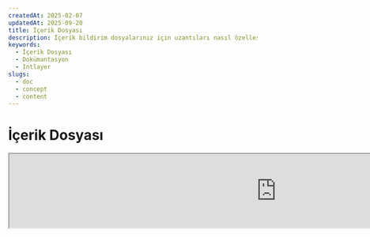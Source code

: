 ```yaml
---
createdAt: 2025-02-07
updatedAt: 2025-09-20
title: İçerik Dosyası
description: İçerik bildirim dosyalarınız için uzantıları nasıl özelleştireceğinizi öğrenin. Projenizde koşulları verimli bir şekilde uygulamak için bu dokümantasyonu takip edin.
keywords:
  - İçerik Dosyası
  - Dokümantasyon
  - Intlayer
slugs:
  - doc
  - concept
  - content
---
```


# İçerik Dosyası

<iframe title="i18n, Markdown, JSON… hepsini yönetmek için tek bir çözüm | Intlayer" class="m-auto aspect-[16/9] w-full overflow-hidden rounded-lg border-0" allow="autoplay; gyroscope;" loading="lazy" width="1080" height="auto" src="https://www.youtube.com/embed/1VHgSY_j9_I?autoplay=0&amp;origin=http://intlayer.org&amp;controls=0&amp;rel=1"/>

## İçerik Dosyası Nedir?

Intlayer'da bir içerik dosyası, sözlük tanımlarını içeren bir dosyadır.  
Bu dosyalar, uygulamanızın metin içeriğini, çevirilerini ve kaynaklarını bildirir.  
İçerik dosyaları, sözlükler oluşturmak için Intlayer tarafından işlenir.

Sözlükler, uygulamanızın `useIntlayer` kancasını kullanarak içe aktaracağı nihai sonuç olacaktır.

### Temel Kavramlar

#### Sözlük

Sözlük, anahtarlar tarafından organize edilmiş yapılandırılmış bir içerik koleksiyonudur. Her sözlük şunları içerir:

- **Anahtar**: Sözlük için benzersiz bir tanımlayıcı
- **İçerik**: Gerçek içerik değerleri (metin, sayılar, nesneler, vb.)
- **Meta Veriler**: Başlık, açıklama, etiketler gibi ek bilgiler

#### İçerik Dosyası

İçerik dosyası örneği:

```tsx fileName="src/example.content.tsx" contentDeclarationFormat="typescript"
import { type ReactNode } from "react";
import {
  t,
  enu,
  cond,
  nest,
  md,
  insert,
  file,
  type Dictionary,
} from "intlayer";

interface Content {
  imbricatedContent: {
    imbricatedContent2: {
      stringContent: string;
      numberContent: number;
      booleanContent: boolean;
      javaScriptContent: string;
    };
  };
  multilingualContent: string;
  quantityContent: string;
  conditionalContent: string;
  markdownContent: never;
  externalContent: string;
  insertionContent: string;
  nestedContent: string;
  fileContent: string;
  jsxContent: ReactNode;
}

export default {
  key: "page",
  content: {
    imbricatedContent: {
      imbricatedContent2: {
        stringContent: "Merhaba Dünya",
        numberContent: 123,
        booleanContent: true,
        javaScriptContent: `${process.env.NODE_ENV}`,
      },
    },
    multilingualContent: t({
      en: "İngilizce içerik",
      "en-GB": "İngilizce içerik (İngiltere)",
      fr: "Fransızca içerik",
      es: "İspanyolca içerik",
    }),
    quantityContent: enu({
      "<-1": "Eksi birden az araba",
      "-1": "Eksi bir araba",
      "0": "Araba yok",
      "1": "Bir araba",
      ">5": "Birkaç araba",
      ">19": "Birçok araba",
    }),
    conditionalContent: cond({
      true: "Doğrulama etkin",
      false: "Doğrulama devre dışı",
    }),
    insertionContent: insert("Merhaba {{name}}!"),
    nestedContent: nest(
      "navbar", // İç içe yerleştirilecek sözlüğün anahtarı
      "login.button" // [İsteğe bağlı] İç içe yerleştirilecek içeriğin yolu
    ),
    fileContent: file("./path/to/file.txt"),
    externalContent: fetch("https://example.com").then((res) => res.json()),
    markdownContent: md("# Markdown Örneği"),

    /*
     * Sadece `react-intlayer` veya `next-intlayer` kullanılarak mevcuttur
     */
    jsxContent: <h1>Başlığım</h1>,
  },
} satisfies Dictionary<Content>; // [isteğe bağlı] Dictionary generiktir ve sözlüğünüzün biçimlendirmesini güçlendirmenize olanak tanır
```

```javascript fileName="src/example.content.mjx" contentDeclarationFormat="esm"
import { t, enu, cond, nest, md, insert, file } from "intlayer";

/** @type {import('intlayer').Dictionary} */
export default {
  key: "page",
  content: {
    imbricatedContent: {
      imbricatedContent2: {
        stringContent: "Hello World",
        numberContent: 123,
        booleanContent: true,
        javaScriptContent: `${process.env.NODE_ENV}`,
      },
      imbricatedArray: [1, 2, 3],
    },
    multilingualContent: t({
      en: "İngilizce içerik",
      "en-GB": "İngilizce içerik (İngiltere)",
      fr: "Fransızca içerik",
      es: "İspanyolca içerik",
    }),
    quantityContent: enu({
      "<-1": "Eksi birden az araba",
      "-1": "Eksi bir araba",
      "0": "Araba yok",
      "1": "Bir araba",
      ">5": "Birkaç araba",
      ">19": "Birçok araba",
    }),
    conditionalContent: cond({
      true: "Doğrulama etkin",
      false: "Doğrulama devre dışı",
    }),
    insertionContent: insert("Merhaba {{name}}!"),
    nestedContent: nest(
      "navbar", // İç içe yerleştirilecek sözlüğün anahtarı
      "login.button" // [İsteğe bağlı] İç içe yerleştirilecek içeriğin yolu
    ),
    markdownContent: md("# Markdown Örneği"),
    fileContent: file("./path/to/file.txt"),
    externalContent: fetch("https://example.com").then((res) => res.json())

    // Sadece `react-intlayer` veya `next-intlayer` kullanılırken mevcuttur
    jsxContent: <h1>Başlığım</h1>,
  },
};
```

```javascript fileName="src/example.content.cjx" contentDeclarationFormat="commonjs"
const { t, enu, cond, nest, md, insert, file } = require("intlayer");

/** @type {import('intlayer').Dictionary} */
module.exports = {
  key: "page",
  content: {
    imbricatedContent: {
      imbricatedContent2: {
        stringContent: "Merhaba Dünya",
        numberContent: 123,
        booleanContent: true,
        javaScriptContent: `${process.env.NODE_ENV}`,
      },
      imbricatedArray: [1, 2, 3],
    },
    multilingualContent: t({
      tr: "Türkçe içerik",
      en: "English content",
      "en-GB": "English content (UK)",
      fr: "French content",
      es: "Spanish content",
    }),
    quantityContent: enu({
      "<-1": "Eksi birden az araba",
      "-1": "Eksi bir araba",
      "0": "Araba yok",
      "1": "Bir araba",
      ">5": "Birkaç araba",
      ">19": "Birçok araba",
    }),
    conditionalContent: cond({
      true: "Doğrulama etkin",
      false: "Doğrulama devre dışı",
    }),
    insertionContent: insert("Merhaba {{name}}!"),
    nestedContent: nest(
      "navbar", // İç içe yerleştirilecek sözlüğün anahtarı
      "login.button" // [İsteğe bağlı] İç içe yerleştirilecek içeriğin yolu
    ),
    markdownContent: md("# Markdown Örneği"),
    fileContent: file("./path/to/file.txt"),
    externalContent: fetch("https://example.com").then((res) => res.json())

    // Sadece `react-intlayer` veya `next-intlayer` kullanılırken mevcuttur
    jsxContent: <h1>Başlığım</h1>,
  },
};
```

```json5 fileName="src/example.content.json"  contentDeclarationFormat="json"
{
  "$schema": "https://intlayer.org/schema.json",
  "key": "page",
  "content": {
    "imbricatedContent": {
      "imbricatedContent2": {
        "stringContent": "Merhaba Dünya",
        "numberContent": 123,
        "booleanContent": true,
      },
      "imbricatedArray": [1, 2, 3],
    },
    "multilingualContent": {
      "nodeType": "translation",
      "translation": {
        "en": "English content",
        "en-GB": "English content (UK)",
        "fr": "French content",
        "es": "Spanish content",
      },
    },
    "quantityContent": {
      "nodeType": "enumeration",
      "enumeration": {
        "0": "Araba yok",
        "1": "Bir araba",
        "<-1": "Eksi bir arabadan az",
        "-1": "Eksi bir araba",
        ">5": "Birkaç araba",
        ">19": "Birçok araba",
      },
    },
    "conditionalContent": {
      "nodeType": "condition",
      "condition": {
        "true": "Doğrulama etkin",
        "false": "Doğrulama devre dışı",
      },
    },
    "insertionContent": {
      "nodeType": "insertion",
      "insertion": "Merhaba {{name}}!",
    },
    "nestedContent": {
      "nodeType": "nested",
      "nested": { "dictionaryKey": "app" },
    },
    "markdownContent": {
      "nodeType": "markdown",
      "markdown": "# Markdown Örneği",
    },
    "fileContent": {
      "nodeType": "file",
      "file": "./path/to/file.txt",
    },
    "jsxContent": {
      "type": "h1",
      "key": null,
      "ref": null,
      "props": {
        "children": ["Başlığım"],
      },
    },
  },
}
```

#### İçerik Düğümleri

İçerik düğümleri, sözlük içeriğinin yapı taşlarıdır. Şunlar olabilirler:

- **İlkel değerler**: stringler, sayılar, booleanlar, null, undefined
- **Tiplenmiş düğümler**: Çeviriler, koşullar, markdown gibi özel içerik türleri
- **Fonksiyonlar**: Çalışma zamanında değerlendirilebilen dinamik içerik [bkz. Fonksiyon Getirme](https://github.com/aymericzip/intlayer/blob/main/docs/docs/tr/dictionary/function_fetching.md)
- **İç içe içerik**: Diğer sözlüklere referanslar

#### İçerik Türleri

Intlayer, tiplenmiş düğümler aracılığıyla çeşitli içerik türlerini destekler:

- **Çeviri İçeriği**: Yerel dil değerlerine sahip çok dilli metinler [bkz. Çeviri İçeriği](https://github.com/aymericzip/intlayer/blob/main/docs/docs/tr/dictionary/translation_content.md)
- **Koşul İçeriği**: Boolean ifadelerine dayalı koşullu içerik [bkz. Koşul İçeriği](https://github.com/aymericzip/intlayer/blob/main/docs/docs/tr/dictionary/condition_content.md)
- **Numaralandırma İçeriği**: Numaralandırılmış değerlere göre değişen içerik [bkz. Numaralandırma İçeriği](https://github.com/aymericzip/intlayer/blob/main/docs/docs/tr/dictionary/enumeration_content.md)
- **Ekleme İçeriği**: Diğer içeriklere eklenebilen içerik [bkz. Ekleme İçeriği](https://github.com/aymericzip/intlayer/blob/main/docs/docs/tr/dictionary/insertion_content.md)
- **Markdown İçeriği**: Markdown formatında zengin metin içeriği [bkz. Markdown İçeriği](https://github.com/aymericzip/intlayer/blob/main/docs/docs/tr/dictionary/markdown_content.md)
- **İç İçe İçerik**: Diğer sözlüklere referanslar [bkz. İç İçe İçerik](https://github.com/aymericzip/intlayer/blob/main/docs/docs/tr/dictionary/nested_content.md)
- **Cinsiyet İçeriği**: Cinsiyete göre değişen içerik [bkz. Cinsiyet İçeriği](https://github.com/aymericzip/intlayer/blob/main/docs/docs/tr/dictionary/gender_content.md)
- **Dosya İçeriği**: Harici dosyalara referanslar [bkz. Dosya İçeriği](https://github.com/aymericzip/intlayer/blob/main/docs/docs/tr/dictionary/file_content.md)

## Sözlük Yapısı

Intlayer'da bir sözlük, `Dictionary` türü ile tanımlanır ve davranışını kontrol eden birkaç özelliğe sahiptir:

### Gerekli Özellikler

#### `key` (string)

Sözlüğün tanımlayıcısıdır. Birden fazla sözlük aynı anahtara sahipse, Intlayer bunları otomatik olarak birleştirir.

> Kebab-case adlandırma kuralını kullanın (örneğin, `"about-page-meta"`).

#### Content (string | number | boolean | object | array | function)

`content` özelliği, gerçek sözlük verisini içerir ve aşağıdakileri destekler:

- **İlkel değerler**: stringler, sayılar, booleanlar, null, undefined
- **Tipli düğümler**: Intlayer'ın yardımcı fonksiyonlarıyla oluşturulan özel içerik türleri
- **İç içe nesneler**: Karmaşık veri yapıları
- **Diziler**: İçerik koleksiyonları
- **Fonksiyonlar**: Dinamik içerik değerlendirmesi

### İsteğe Bağlı Özellikler

#### `title` (string)

Sözlüğü tanımlayıcı, insan tarafından okunabilir başlık. Bu, özellikle çok sayıda sözlük yönetirken veya içerik yönetim arayüzleriyle çalışırken faydalıdır.

**Örnek:**

```typescript
{
  key: "about-page-meta",
  title: "Hakkında Sayfası Meta Verileri",
  content: { /* ... */ }
}
```

#### `description` (string)

Sözlüğün amacını, kullanım yönergelerini ve özel hususları açıklayan ayrıntılı açıklama. Bu açıklama, yapay zeka destekli çeviri üretimi için bağlam olarak da kullanılır ve çeviri kalitesi ile tutarlılığının korunmasında değerlidir.

**Örnek:**

```typescript
{
  key: "about-page-meta",
  description: [
    "Bu sözlük Hakkında Sayfasının meta verilerini yönetir",
    "SEO için iyi uygulamalar göz önünde bulundurulmalı:",
    "- Başlık 50 ile 60 karakter arasında olmalıdır",
    "- Açıklama 150 ile 160 karakter arasında olmalıdır",
  ].join('\n'),
  content: { /* ... */ }
}
```

#### `tags` (string[])

Sözlükleri kategorize etmek ve düzenlemek için kullanılan string dizisi. Etiketler, ek bağlam sağlar ve editörlerde veya içerik yönetim sistemlerinde filtreleme, arama veya düzenleme için kullanılabilir.

**Örnek:**

```typescript
{
  key: "about-page-meta",
  tags: ["metadata", "about-page", "seo"],
  content: { /* ... */ }
}
```

#### `locale` (LocalesValues)

Sözlüğü, içerikte bildirilen her alanın otomatik olarak bir çeviri düğümüne dönüştürüleceği yerel bazlı bir sözlüğe dönüştürür. Bu özellik ayarlandığında:

- Sözlük tek bir yerel dil sözlüğü olarak işlenir
- Her alan, o belirli yerel dil için bir çeviri düğümü haline gelir
- Bu özellik kullanılırken içerikte çeviri düğümleri (`t()`) kullanmamalısınız
- Eğer belirtilmezse, sözlük çok dilli bir sözlük olarak işlenir

> Daha fazla bilgi için [Intlayer'da Yerel Dil Bazlı İçerik Bildirimi](https://github.com/aymericzip/intlayer/blob/main/docs/docs/tr/per_locale_file.md) sayfasına bakınız.

**Örnek:**

```json
// Yerel dil bazlı sözlük
{
  "key": "about-page",
  "locale": "en",
  "content": {
    "title": "About Us", // Bu 'en' için bir çeviri düğümü olur
    "description": "Learn more about our company"
  }
}
```

#### `autoFill` (AutoFill)

Sözlük içeriğini harici kaynaklardan otomatik olarak doldurma talimatları. Bu, `intlayer.config.ts` içinde global olarak veya sözlük bazında yapılandırılabilir. Birden fazla formatı destekler:

- **`true`**: Tüm yerel diller için otomatik doldurmayı etkinleştirir
- **`string`**: Tek bir dosya yolu veya değişkenlerle şablon
- **`object`**: Yerel dil bazında dosya yolları

**Örnekler:**

```json
// Tüm yerel diller için etkinleştir
{
  "autoFill": true
}
// Tek dosya
{
  "autoFill": "./translations/aboutPage.content.json"
}
// Değişkenlerle şablon
{
  "autoFill": "/messages/{{locale}}/{{key}}/{{fileName}}.content.json"
}
// Yerel dil bazında detaylı yapılandırma
{
  "autoFill": {
    "en": "./translations/en/aboutPage.content.json",
    "fr": "./translations/fr/aboutPage.content.json",
    "es": "./translations/es/aboutPage.content.json"
  }
}
```

**Kullanılabilir değişkenler:**

- `{{locale}}` – Yerel dil kodu (örneğin `fr`, `es`)
- `{{fileName}}` – Dosya adı (örneğin `example`)
- `{{key}}` – Sözlük anahtarı (örneğin `example`)

> Daha fazla bilgi için [Intlayer'da Otomatik Doldurma Yapılandırması](https://github.com/aymericzip/intlayer/blob/main/docs/docs/tr/autoFill.md) sayfasına bakınız.

##### `priority` (sayı)

Çakışma çözümlemesi için sözlüğün önceliğini belirtir. Birden fazla sözlük aynı anahtara sahip olduğunda, en yüksek öncelik numarasına sahip sözlük diğerlerinin üzerine yazacaktır. Bu, içerik hiyerarşilerini ve geçersiz kılmaları yönetmek için faydalıdır.

**Örnek:**

```typescript
// Temel sözlük
{
  key: "welcome-message",
  priority: 1,
  content: { message: "Hoş geldiniz!" }
}

// Geçersiz kılma sözlüğü
{
  key: "welcome-message",
  priority: 10,
  content: { message: "Premium hizmetimize hoş geldiniz!" }
}
// Bu, temel sözlüğün üzerine yazacaktır
```

### CMS Özellikleri

##### `version` (string)

Uzak sözlükler için sürüm tanımlayıcısı. Hangi sürümün kullanıldığını takip etmeye yardımcı olur, özellikle uzak içerik yönetim sistemleri ile çalışırken faydalıdır.

##### `live` (boolean)

Uzak sözlükler için, sözlüğün çalışma zamanında canlı olarak getirilip getirilmemesi gerektiğini belirtir. Etkinleştirildiğinde:

- `intlayer.config.ts` dosyasında `importMode`'un "live" olarak ayarlanmasını gerektirir
- Canlı bir sunucunun çalışıyor olmasını gerektirir
- Sözlük, çalışma zamanında canlı senkronizasyon API'si kullanılarak getirilir
- Canlı modda ancak getirme başarısız olursa, dinamik değere geri döner
- Canlı değilse, sözlük optimal performans için derleme zamanında dönüştürülür

### Sistem Özellikleri (Otomatik Oluşturuldu)

Bu özellikler Intlayer tarafından otomatik olarak oluşturulur ve manuel olarak değiştirilmemelidir:

##### `$schema` (string)

Sözlük yapısının doğrulanması için kullanılan JSON şeması. Sözlük bütünlüğünü sağlamak için Intlayer tarafından otomatik olarak eklenir.

##### `id` (string)

Uzak sözlükler için, uzak sunucudaki sözlüğün benzersiz tanımlayıcısıdır. Uzak içeriğin getirilmesi ve yönetilmesi için kullanılır.

##### `localId` (LocalDictionaryId)

Yerel sözlükler için benzersiz tanımlayıcı. Sözlüğü tanımlamaya ve yerel mi yoksa uzak mı olduğunu, ayrıca konumunu belirlemeye yardımcı olmak için Intlayer tarafından otomatik olarak oluşturulur.

##### `localIds` (LocalDictionaryId[])

Birleştirilmiş sözlükler için, bu dizi birleştirilen tüm sözlüklerin kimliklerini içerir. Birleştirilmiş içeriğin kaynağını takip etmek için faydalıdır.

##### `filePath` (string)

Yerel sözlüğün dosya yolu, sözlüğün hangi `.content` dosyasından oluşturulduğunu gösterir. Hata ayıklama ve kaynak takibi için yardımcı olur.

##### `availableVersions` (string[])

Uzak sözlükler için, bu dizi sözlüğün mevcut tüm sürümlerini içerir. Hangi sürümlerin kullanılabilir olduğunu takip etmeye yardımcı olur.

##### `autoFilled` (true)

Sözlüğün dış kaynaklardan otomatik olarak doldurulup doldurulmadığını belirtir. Çakışma durumunda, temel sözlükler otomatik doldurulan sözlüklerin üzerine yazacaktır.

##### `location` ('distant' | 'locale')

Sözlüğün konumunu belirtir:

- `'locale'`: Yerel sözlük (içerik dosyalarından)
- `'distant'`: Uzak sözlük (harici kaynaktan)

## İçerik Düğüm Türleri

Intlayer, temel ilkel değerleri genişleten birkaç özel içerik düğüm türü sağlar:

### Çeviri İçeriği (`t`)

Yerel dile göre değişen çok dilli içerik:

```typescript
import { t } from "intlayer";

// TypeScript/JavaScript
multilingualContent: t({
  en: "Welcome to our website",
  fr: "Bienvenue sur notre site web",
  es: "Bienvenido a nuestro sitio web",
});
```

### Koşul İçeriği (`cond`)

Boolean koşullara göre değişen içerik:

```typescript
import { cond } from "intlayer";

conditionalContent: cond({
  true: "User is logged in",
  false: "Please log in to continue",
});
```

### Numaralandırma İçeriği (`enu`)

Numaralandırılmış değerlere göre değişen içerik:

```typescript
import { enu } from "intlayer";

statusContent: enu({
  pending: "İsteğiniz beklemede",
  approved: "İsteğiniz onaylandı",
  rejected: "İsteğiniz reddedildi",
});
```

### Ekleme İçeriği (`insert`)

Başka içeriklere eklenebilen içerik:

```typescript
import { insert } from "intlayer";

insertionContent: insert("Bu metin herhangi bir yere eklenebilir");
```

### İç İçe İçerik (`nest`)

Diğer sözlüklere referanslar:

```typescript
import { nest } from "intlayer";

nestedContent: nest("about-page");
```

### Markdown İçeriği (`md`)

Markdown formatında zengin metin içeriği:

```typescript
import { md } from "intlayer";

markdownContent: md(
  "# Hoşgeldiniz\n\nBu, [bağlantılar](https://example.com) içeren **kalın** metindir"
);
```

### Cinsiyete Göre İçerik (`gender`)

Cinsiyete göre değişen içerik:

```typescript
import { gender } from "intlayer";

genderContent: gender({
  male: "O bir geliştiricidir",
  female: "O bir geliştiricidir",
  other: "Onlar bir geliştiricidir",
});
```

### Dosya İçeriği (`file`)

Harici dosyalara referanslar:

```typescript
import { file } from "intlayer";

fileContent: file("./path/to/content.txt");
```

## İçerik Dosyaları Oluşturma

### Temel İçerik Dosyası Yapısı

Bir içerik dosyası, `Dictionary` tipini karşılayan varsayılan bir nesne ihraç eder:

```typescript
// example.content.ts
import { t, cond, nest, md, insert, file } from "intlayer";

export default {
  key: "welcome-page",
  title: "Hoşgeldiniz Sayfası İçeriği",
  description:
    "Kahraman bölüm ve özellikler dahil olmak üzere ana karşılama sayfası için içerik",
  tags: ["sayfa", "karşılama", "anasayfa"],
  content: {
    hero: {
      title: t({
        en: "Welcome to Our Platform",
        fr: "Bienvenue sur Notre Plateforme",
        es: "Bienvenido a Nuestra Plataforma",
      }),
      subtitle: t({
        en: "Build amazing applications with ease",
        fr: "Construisez des applications incroyables avec facilité",
        es: "Construye aplicaciones increíbles con facilidad",
      }),
      cta: cond({
        true: t({
          en: "Get Started",
          fr: "Commencer",
          es: "Comenzar",
        }),
        false: t({
          en: "Sign Up",
          fr: "S'inscrire",
          es: "Registrarse",
        }),
      }),
    },
    features: [
      {
        title: t({
          en: "Easy to Use",
          fr: "Facile à Utiliser",
          es: "Fácil de Usar",
        }),
        description: t({
          en: "Intuitive interface for all skill levels",
          fr: "Interface intuitive pour tous les niveaux",
          es: "Interfaz intuitiva para todos los niveles",
        }),
      },
    ],
    documentation: nest("documentation"),
    readme: file("./README.md"),
  },
} satisfies Dictionary;
```

### JSON İçerik Dosyası

İçerik dosyalarını JSON formatında da oluşturabilirsiniz:

```json
{
  "key": "welcome-page",
  "title": "Hoşgeldiniz Sayfası İçeriği",
  "description": "Ana karşılama sayfası için içerik",
  "tags": ["sayfa", "karşılama"],
  "content": {
    "hero": {
      "title": {
        "nodeType": "translation",
        "translation": {
          "en": "Platformumuza Hoş Geldiniz",
          "fr": "Bienvenue sur Notre Plateforme"
        }
      },
      "subtitle": {
        "nodeType": "translation",
        "translation": {
          "en": "Harika uygulamaları kolayca oluşturun",
          "fr": "Construisez des applications incroyables avec facilité"
        }
      }
    }
  }
}
```

### Yerel İçerik Dosyaları

Yerel sözlükler için `locale` özelliğini belirtin:

```typescript
// welcome-page.en.content.ts
export default {
  key: "welcome-page",
  locale: "en",
  content: {
    hero: {
      title: "Platformumuza Hoş Geldiniz",
      subtitle: "Harika uygulamaları kolayca oluşturun",
    },
  },
} satisfies Dictionary;
```

```typescript
// welcome-page.fr.content.ts
export default {
  key: "welcome-page",
  locale: "fr",
  content: {
    hero: {
      title: "Bienvenue sur Notre Plateforme",
      subtitle: "Construisez des applications incroyables avec facilité",
    },
  },
} satisfies Dictionary;
```

## İçerik Dosyası Uzantıları

Intlayer, içerik bildirim dosyalarınız için uzantıları özelleştirmenize olanak tanır. Bu özelleştirme, büyük ölçekli projeleri yönetmede esneklik sağlar ve diğer modüllerle çakışmaları önlemeye yardımcı olur.

### Varsayılan Uzantılar

Varsayılan olarak, Intlayer içerik bildirimleri için aşağıdaki uzantılara sahip tüm dosyaları izler:

- `.content.json`
- `.content.ts`
- `.content.tsx`
- `.content.js`
- `.content.jsx`
- `.content.mjs`
- `.content.mjx`
- `.content.cjs`
- `.content.cjx`

Bu varsayılan uzantılar çoğu uygulama için uygundur. Ancak, özel ihtiyaçlarınız olduğunda, derleme sürecini kolaylaştırmak ve diğer bileşenlerle çakışma riskini azaltmak için özel uzantılar tanımlayabilirsiniz.

> Intlayer'ın içerik bildirim dosyalarını tanımlamak için kullandığı dosya uzantılarını özelleştirmek için, bunları Intlayer yapılandırma dosyasında belirtebilirsiniz. Bu yaklaşım, izleme işleminin kapsamını sınırlamanın derleme performansını artırdığı büyük ölçekli projeler için faydalıdır.

## Gelişmiş Kavramlar

### Sözlük Birleştirme

Birden fazla sözlük aynı anahtara sahip olduğunda, Intlayer bunları otomatik olarak birleştirir. Birleştirme davranışı birkaç faktöre bağlıdır:

- **Öncelik**: Daha yüksek `priority` değerine sahip sözlükler, daha düşük değerlere sahip olanların yerine geçer
- **Otomatik doldurma vs Temel**: Temel sözlükler, otomatik doldurulan sözlüklerin üzerine yazar
- **Konum**: Yerel sözlükler, öncelikler eşit olduğunda uzak sözlüklerin üzerine yazar

### Tür Güvenliği

Intlayer, içerik dosyaları için tam TypeScript desteği sağlar:

```typescript
// İçerik türünüzü tanımlayın
interface WelcomePageContent {
  hero: {
    title: string;
    subtitle: string;
    cta: string;
  };
  features: Array<{
    title: string;
    description: string;
  }>;
}

// Sözlüğünüzde kullanın
export default {
  key: "welcome-page",
  content: {
    // TypeScript otomatik tamamlama ve tür denetimi sağlar
    hero: {
      title: "Hoşgeldiniz",
      subtitle: "Harika uygulamalar geliştirin",
      cta: "Başlayın",
    },
  },
} satisfies Dictionary<WelcomePageContent>;
```

### Düğüm İç İçe Geçirme

Fonksiyonları sorunsuzca birbirinin içine yerleştirebilirsiniz.

Örnek:

```javascript fileName="src/example.content.tsx" contentDeclarationFormat="typescript"
import { t, enu, cond, nest, md, type Dictionary } from "intlayer";

const getName = async () => "John Doe";

export default {
  key: "page",
  content: {
    // `getIntlayer('page','en').hiMessage` `['Hi', ' ', 'John Doe']` döner
    hiMessage: [
      t({
        en: "Hi",
        fr: "Salut",
        es: "Hola",
      }),
      " ",
      getName(),
    ],
    // Koşul, numaralandırma ve çok dilli içeriği iç içe geçiren bileşik içerik
    // `getIntlayer('page','en').advancedContent(true)(10)` 'Multiple items found' döner
    advancedContent: cond({
      true: enu({
        "0": t({
          en: "No items found",
          fr: "Aucun article trouvé",
          es: "No se encontraron artículos",
        }),
        "1": t({
          en: "One item found",
          fr: "Un article trouvé",
          es: "Se encontró un artículo",
        }),
        ">1": t({
          en: "Multiple items found",
          fr: "Plusieurs articles trouvés",
          es: "Se encontraron múltiples artículos",
        }),
      }),
      false: t({
        en: "No valid data available",
        fr: "Aucune donnée valide disponible",
        es: "No hay datos válidos disponibles",
      }),
    }),
  },
} satisfies Dictionary;
```

```javascript fileName="src/example.content.mjx" contentDeclarationFormat="esm"
import { t, enu, cond, nest, md } from "intlayer";

const getName = async () => "John Doe";

/** @type {import('intlayer').Dictionary} */
export default {
  key: "page",
  content: {
    // `getIntlayer('page','en').hiMessage` `['Hi', ' ', 'John Doe']` döner
    hiMessage: [
      t({
        en: "Hi",
        fr: "Salut",
        es: "Hola",
      }),
      " ",
      getName(),
    ],
    // Koşul, numaralandırma ve çok dilli içeriği iç içe geçen bileşik içerik
    // `getIntlayer('page','en').advancedContent(true)(10)` 'Multiple items found' döner
    advancedContent: cond({
      true: enu({
        "0": t({
          en: "No items found",
          fr: "Aucun article trouvé",
          es: "No se encontraron artículos",
        }),
        "1": t({
          en: "One item found",
          fr: "Un article trouvé",
          es: "Se encontró un artículo",
        }),
        ">1": t({
          en: "Birden fazla öğe bulundu",
          fr: "Plusieurs articles trouvés",
          es: "Se encontraron múltiples artículos",
        }),
      }),
      false: t({
        en: "Geçerli veri yok",
        fr: "Aucune donnée valide disponible",
        es: "No hay datos válidos disponibles",
      }),
    }),
  },
};
```

```javascript fileName="src/example.content.cjx" contentDeclarationFormat="commonjs"
const { t, enu, cond, nest, md } = require("intlayer");

const getName = async () => "John Doe";

/** @type {import('intlayer').Dictionary} */
module.exports = {
  key: "page",
  content: {
    // `getIntlayer('page','en').hiMessage` `['Hi', ' ', 'John Doe']` döner
    hiMessage: [
      t({
        en: "Hi",
        fr: "Salut",
        es: "Hola",
      }),
      " ",
      getName(),
    ],
    // Koşul, numaralandırma ve çok dilli içeriği iç içe geçiren bileşik içerik
    // `getIntlayer('page','en').advancedContent(true)(10)` 'Birden fazla öğe bulundu' döner
    advancedContent: cond({
      true: enu({
        "0": t({
          en: "Öğe bulunamadı",
          fr: "Aucun article trouvé",
          es: "No se encontraron artículos",
        }),
        "1": t({
          en: "Bir öğe bulundu",
          fr: "Un article trouvé",
          es: "Se encontró un artículo",
        }),
        ">1": t({
          en: "Birden fazla öğe bulundu",
          fr: "Plusieurs articles trouvés",
          es: "Se encontraron múltiples artículos",
        }),
      }),
      false: t({
        en: "Geçerli veri yok",
        fr: "Aucune donnée valide disponible",
        es: "No hay datos válidos disponibles",
      }),
    }),
  },
};
```

```json5 fileName="src/example.content.json"  contentDeclarationFormat="json"
{
  "$schema": "https://intlayer.org/schema.json",
  "key": "page",
  "content": {
    "hiMessage": {
      "nodeType": "composite",
      "composite": [
        {
          "nodeType": "translation",
          "translation": {
            en: "Merhaba",
            fr: "Salut",
            es: "Hola",
          },
        },
        " ",
        "John Doe",
      ],
    },
    "advancedContent": {
      "nodeType": "condition",
      "condition": {
        "true": {
          "nodeType": "enumeration",
          "enumeration": {
            "0": {
              "nodeType": "translation",
              "translation": {
                "en": "Öğe bulunamadı",
                "fr": "Aucun article trouvé",
                "es": "No se encontraron artículos",
              },
            },
            "1": {
              "nodeType": "translation",
              "translation": {
                "en": "Bir öğe bulundu",
                "fr": "Un article trouvé",
                "es": "Se encontró un artículo",
              },
            },
            ">1": {
              "nodeType": "translation",
              "translation": {
                "en": "Birden fazla öğe bulundu",
                "fr": "Plusieurs articles trouvés",
                "es": "Se encontraron múltiples artículos",
              },
            },
          },
        },
        "false": {
          "nodeType": "translation",
          "translation": {
            "en": "Geçerli veri yok",
            "fr": "Aucune donnée valide disponible",
            "es": "No hay datos válidos disponibles",
          },
        },
      },
    },
  },
}
```

### En İyi Uygulamalar

1. **İsimlendirme Kuralları**:
   - Sözlük anahtarları için kebab-case kullanın (`"about-page-meta"`)
   - İlgili içeriği aynı anahtar ön eki altında gruplayın

2. **İçerik Organizasyonu**:
   - İlgili içeriği aynı sözlükte birlikte tutun
   - Karmaşık içerik yapıları için iç içe nesneler kullanın
   - Kategorilendirme için etiketlerden yararlanın
   - Eksik çevirileri otomatik doldurmak için `autoFill` kullanın

3. **Performans**:
   - İzlenen dosyaların kapsamını sınırlamak için içerik yapılandırmasını ayarlayın
   - Gerçek zamanlı güncellemeler gerektiğinde (örneğin A/B testi vb.) yalnızca canlı sözlükleri kullanın
   - Sözlüğü derleme zamanında optimize etmek için derleme dönüşüm eklentisinin (`@intlayer/swc` veya `@intlayer/babel`) etkin olduğundan emin olun

## Belge Geçmişi

| Sürüm  | Tarih      | Değişiklikler                  |
| ------ | ---------- | ------------------------------ |
| 6.0.0  | 2025-09-20 | Alanlar dokümantasyonu eklendi |
| 5.5.10 | 2025-06-29 | Başlangıç geçmişi              |
